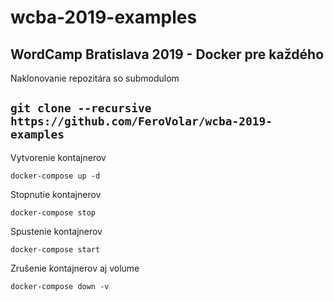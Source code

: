 # wcba-2019-examples
WordCamp Bratislava 2019 - Docker pre každého
---
Naklonovanie repozitára so submodulom

`git clone --recursive https://github.com/FeroVolar/wcba-2019-examples`
---
Vytvorenie kontajnerov

`docker-compose up -d`

Stopnutie kontajnerov

`docker-compose stop`

Spustenie kontajnerov

`docker-compose start`

Zrušenie kontajnerov aj volume

`docker-compose down -v`
